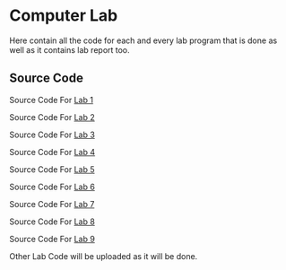 
# Computer Lab

Here contain all the code for each and every lab program that is done as well as it contains lab report too.


## Source Code 

Source Code For [Lab 1](https://github.com/SusheelThapa/Code-With-C/tree/master/Computer%20Lab/Lab%201%20Source%20Code)

Source Code For [Lab 2](https://github.com/SusheelThapa/Code-With-C/tree/master/Computer%20Lab/Lab%202%20Source%20Code)

Source Code For [Lab 3](https://github.com/SusheelThapa/Code-With-C/tree/master/Computer%20Lab/Lab%203%20Source%20Code)

Source Code For [Lab 4](https://github.com/SusheelThapa/Code-With-C/tree/master/Computer%20Lab/Lab%204%20Source%20Code)

Source Code For [Lab 5](https://github.com/SusheelThapa/Code-With-C/tree/master/Computer%20Lab/Lab%205%20Source%20Code)

Source Code For [Lab 6](https://github.com/SusheelThapa/Code-With-C/tree/master/Computer%20Lab/Lab%206%20Source%20Code)

Source Code For [Lab 7](https://github.com/SusheelThapa/Code-With-C/tree/master/Computer%20Lab/Lab%207%20Source%20Code)

Source Code For [Lab 8](https://github.com/SusheelThapa/Code-With-C/tree/master/Computer%20Lab/Lab%208%20Source%20Code)

Source Code For [Lab 9](https://github.com/SusheelThapa/Code-With-C/tree/master/Computer%20Lab/Lab%209%20Source%20Code)

Other Lab Code will be uploaded as it will be done.
